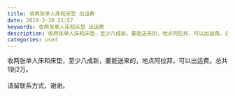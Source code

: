 ```yaml
---
title: 收两张单人床和床垫 出运费
date: 2019-3-30 21:57
keywords: 收两张单人床和床垫 出运费
description: 收两张单人床和床垫，至少八成新，要能送来的，地点阿拉邦，可以出运费。总共1到2万。请留联系方式，谢谢。
categories: used
---
```

<td class="t_f" id="postmessage_3351815">

收两张单人床和床垫，至少八成新，要能送来的，地点阿拉邦，可以出运费。总共1到2万。<br/>
<br/>
请留联系方式，谢谢。<br/>
</td>
